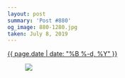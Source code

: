 ```yaml
---
layout: post
summary: 'Post #880'
og_image: 880-1280.jpg
taken: July 8, 2019
---
```


<div class="post">
 <time>
  <a href="/880">
   {{ page.date | date: "%B %-d, %Y" }}
  </a>
 </time>
 <a href="/880">
  <figure data-taken="7/8/2019">
   <img sizes="(min-width: 700px) 50vw, calc(100vw - 2rem)" src="{{ site.assets_url }}/880-640.jpg" srcset="{{ site.assets_url }}/880-320.jpg 320w, {{ site.assets_url }}/880-640.jpg 640w, {{ site.assets_url }}/880-960.jpg 960w, {{ site.assets_url }}/880-1280.jpg 1280w"/>
  </figure>
 </a>
</div>
